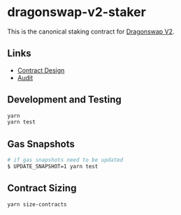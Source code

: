# dragonswap-v2-staker

This is the canonical staking contract for [Dragonswap V2](https://github.com/dragonswap-app/v2-core).

## Links

- [Contract Design](docs/Design.md)
- [Audit](https://github.com/dragonswap-app/v2-core/blob/main/audits/20240801_Paladin_DragonSwapDEX_Final_Report.pdf)

## Development and Testing

```sh
yarn
yarn test
```

## Gas Snapshots

```sh
# if gas snapshots need to be updated
$ UPDATE_SNAPSHOT=1 yarn test
```

## Contract Sizing

```sh
yarn size-contracts
```
